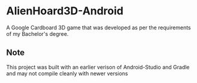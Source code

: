 # AlienHoard3D-Android
A Google Cardboard 3D game that was developed as per the requirements of my Bachelor's degree.

## Note
This project was built with an earlier verison of Android-Studio and Gradle and may not compile cleanly with newer versions


